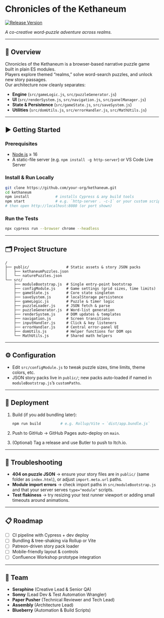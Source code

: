 # Chronicles of the Kethaneum

[![Release Version](https://img.shields.io/github/v/release/your-org/your-repo)](https://github.com/your-org/your-repo/releases)

*A co-creative word-puzzle adventure across realms.*

---

## 📖 Overview

Chronicles of the Kethaneum is a browser-based narrative puzzle game built in plain ES modules.  
Players explore themed “realms,” solve word-search puzzles, and unlock new story passages.  
Our architecture now cleanly separates:

- **Engine** (`src/gameLogic.js`, `src/puzzleGenerator.js`)  
- **UI** (`src/renderSystem.js`, `src/navigation.js`, `src/panelManager.js`)  
- **State & Persistence** (`src/gameState.js`, `src/saveSystem.js`)  
- **Utilities** (`src/domUtils.js`, `src/errorHandler.js`, `src/MathUtils.js`)  

---

## ▶️ Getting Started

### Prerequisites

- [Node.js](https://nodejs.org/) ≥ 16  
- A static-file server (e.g. `npm install -g http-server`) or VS Code Live Server  

### Install & Run Locally

```bash
git clone https://github.com/your-org/kethaneum.git
cd kethaneum
npm install            # installs Cypress & any build tools
npm start              # e.g. `http-server . -c-1` or your custom script
# then open http://localhost:8080 (or port shown)
````

### Run the Tests

```bash
npx cypress run --browser chrome --headless
```

---

## 🗂️ Project Structure

```
/
├── public/                 # Static assets & story JSON packs
│   ├── kethaneumPuzzles.json
│   └── naturePuzzles.json
└── src/
    ├── moduleBootstrap.js  # Single entry-point bootstrap
    ├── configModule.js     # Game settings (grid sizes, time limits)
    ├── gameState.js        # Core state singleton
    ├── saveSystem.js       # localStorage persistence
    ├── gameLogic.js        # Puzzle & timer logic
    ├── puzzleLoader.js     # JSON fetch & parse
    ├── puzzleGenerator.js  # Word-list generation
    ├── renderSystem.js     # DOM updates & templates
    ├── navigation.js       # Screen transitions
    ├── inputHandler.js     # Click & key listeners
    ├── errorHandler.js     # Central error-panel UI
    ├── domUtils.js         # Helper functions for DOM ops
    └── MathUtils.js        # Shared math helpers
```

---

## ⚙️ Configuration

* Edit `src/configModule.js` to tweak puzzle sizes, time limits, theme colors, etc.
* JSON story packs live in `public/`; new packs auto-loaded if named in `moduleBootstrap.js`’s `customPaths`.

---

## 🚀 Deployment

1. Build (if you add bundling later):

   ```bash
   npm run build         # e.g. Rollup/Vite → `dist/app.bundle.js`
   ```
2. Push to GitHub → GitHub Pages auto-deploy on `main`.
3. (Optional) Tag a release and use Butler to push to Itch.io.

---

## 🔧 Troubleshooting

* **404 on puzzle JSON** → ensure your story files are in `public/` (same folder as `index.html`), or adjust `import.meta.url` paths.
* **Module import errors** → check import paths in `src/moduleBootstrap.js` and that your server serves `type="module"` scripts.
* **Test flakiness** → try resizing your test runner viewport or adding small timeouts around animations.

---

## 📋 Roadmap

* [ ] CI pipeline with Cypress + dev deploy
* [ ] Bundling & tree-shaking via Rollup or Vite
* [ ] Patreon-driven story pack loader
* [ ] Mobile-friendly layout & controls
* [ ] Confluence Workshop prototype integration

---

## 👥 Team

* **Seraphine** (Creative Lead & Senior QA)
* **Sonny** (Lead Dev & Test Automation Wrangler)
* **Paper Pusher** (Technical Reviewer and Tech Lead)
* **Assembly** (Architecture Lead)
* **Blueberry** (Automation & Build Scripts)
